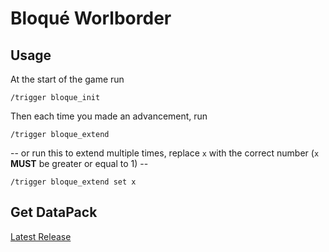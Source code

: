 # Bloqué Worlborder

## Usage

At the start of the game run
```mcfunction
/trigger bloque_init
```

Then each time you made an advancement, run
```mcfunction
/trigger bloque_extend
```
-- or run this to extend multiple times, replace `x` with the correct number (`x` **MUST** be greater or equal to 1) --
```mcfunction
/trigger bloque_extend set x
```

## Get DataPack

[Latest Release](https://github.com/FaustVX/Bloque_WB/releases/latest)
